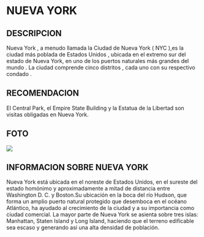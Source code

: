 # NUEVA YORK

## DESCRIPCION
Nueva York , a menudo llamada la Ciudad de Nueva York ( NYC ),es la ciudad más poblada de Estados Unidos , ubicada en el extremo sur del estado de Nueva York, en uno de los puertos naturales más grandes del mundo . La ciudad comprende cinco distritos , cada uno con su respectivo condado .

## RECOMENDACION
El Central Park, el Empire State Building y la Estatua de la Libertad son visitas obligadas en Nueva York.

## FOTO
![](https://encrypted-tbn0.gstatic.com/images?q=tbn:ANd9GcRna0KRIN8_aFA890-HNTGbsj4FWn_v4eodMA&s)

## INFORMACION SOBRE NUEVA YORK
Nueva York está ubicada en el noreste de Estados Unidos, en el sureste del estado homónimo y aproximadamente a mitad de distancia entre Washington D. C. y Boston.Su ubicación en la boca del río Hudson, que forma un amplio puerto natural protegido que desemboca en el océano Atlántico, ha ayudado al crecimiento de la ciudad y a su importancia como ciudad comercial. La mayor parte de Nueva York se asienta sobre tres islas: Manhattan, Staten Island y Long Island, haciendo que el terreno edificable sea escaso y generando así una alta densidad de población.